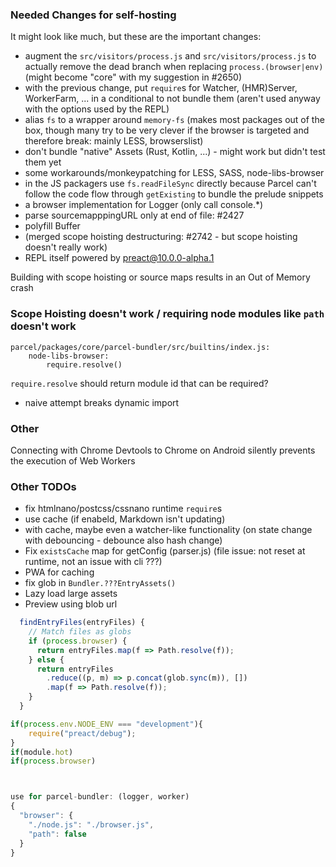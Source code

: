 ### Needed Changes for self-hosting

It might look like much, but these are the important changes:

- augment the `src/visitors/process.js` and `src/visitors/process.js` to actually remove the dead branch when replacing `process.(browser|env)` (might become "core" with my suggestion in #2650)
- with the previous change, put `require`s for Watcher, (HMR)Server, WorkerFarm, ... in a conditional to not bundle them (aren't used anyway with the options used by the REPL)
- alias `fs` to a wrapper around `memory-fs` (makes most packages out of the box, though many try to be very clever if the browser is targeted and therefore break: mainly LESS, browserslist)
- don't bundle "native" Assets (Rust, Kotlin, ...) - might work but didn't test them yet
- some workarounds/monkeypatching for LESS, SASS, node-libs-browser
- in the JS packagers use `fs.readFileSync` directly because Parcel can't follow the code flow through `getExisting` to bundle the prelude snippets
- a browser implementation for Logger (only call console.\*)
- parse sourcemapppingURL only at end of file: #2427
- polyfill Buffer
- (merged scope hoisting destructuring: #2742 - but scope hoisting doesn't really work)
- REPL itself powered by preact@10.0.0-alpha.1

Building with scope hoisting or source maps results in an Out of Memory crash

### Scope Hoisting doesn't work / requiring node modules like `path` doesn't work

```
parcel/packages/core/parcel-bundler/src/builtins/index.js:
    node-libs-browser:
        require.resolve()
```

`require.resolve` should return module id that can be required?

- naive attempt breaks dynamic import

### Other

Connecting with Chrome Devtools to Chrome on Android silently prevents the execution of Web Workers

### Other TODOs

- fix htmlnano/postcss/cssnano runtime `require`s
- use cache (if enabeld, Markdown isn't updating)
- with cache, maybe even a watcher-like functionality (on state change with debouncing - debounce also hash change)
- Fix `existsCache` map for getConfig (parser.js) (file issue: not reset at runtime, not an issue with cli ???)
- PWA for caching
- fix glob in `Bundler.???EntryAssets()`
- Lazy load large assets
- Preview using blob url

```js
  findEntryFiles(entryFiles) {
    // Match files as globs
    if (process.browser) {
      return entryFiles.map(f => Path.resolve(f));
    } else {
      return entryFiles
        .reduce((p, m) => p.concat(glob.sync(m)), [])
        .map(f => Path.resolve(f));
    }
  }
```

```js
if(process.env.NODE_ENV === "development"){
	require("preact/debug");
}
if(module.hot)
if(process.browser)



use for parcel-bundler: (logger, worker)
{
  "browser": {
    "./node.js": "./browser.js",
    "path": false
  }
}
```

